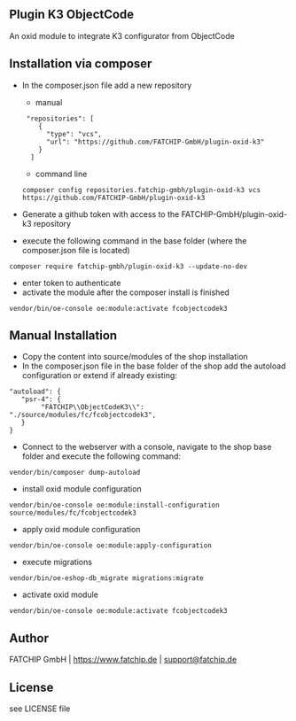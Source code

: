 ## Plugin K3 ObjectCode

An oxid module to integrate K3 configurator from ObjectCode

## Installation via composer

- In the composer.json file add a new repository

  - manual
  ```
   "repositories": [
      {
        "type": "vcs",
        "url": "https://github.com/FATCHIP-GmbH/plugin-oxid-k3"
      }
    ]
  ```
  -  command line
  ```
  composer config repositories.fatchip-gmbh/plugin-oxid-k3 vcs https://github.com/FATCHIP-GmbH/plugin-oxid-k3
  ```

- Generate a github token with access to the FATCHIP-GmbH/plugin-oxid-k3 repository
- execute the following command in the base folder (where the composer.json file is located)
```
composer require fatchip-gmbh/plugin-oxid-k3 --update-no-dev
```
- enter token to authenticate
- activate the module after the composer install is finished
```
vendor/bin/oe-console oe:module:activate fcobjectcodek3
```

## Manual Installation
- Copy the content into source/modules of the shop installation
- In the composer.json file in the base folder of the shop add the autoload configuration or extend if already existing:

```
"autoload": {
   "psr-4": {
        "FATCHIP\\ObjectCodeK3\\": "./source/modules/fc/fcobjectcodek3",
   }
}

```

- Connect to the webserver with a console, navigate to the shop base folder and execute the following command:
```
vendor/bin/composer dump-autoload
```

- install oxid module configuration
```
vendor/bin/oe-console oe:module:install-configuration source/modules/fc/fcobjectcodek3
```

- apply oxid module configuration
```
vendor/bin/oe-console oe:module:apply-configuration
```

- execute migrations
```
vendor/bin/oe-eshop-db_migrate migrations:migrate
```

- activate oxid module
```
vendor/bin/oe-console oe:module:activate fcobjectcodek3
```


## Author
FATCHIP GmbH | https://www.fatchip.de | support@fatchip.de

## License
see LICENSE file